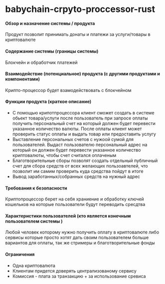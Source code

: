 # babychain-crpyto-proccessor-rust

#### Обзор и назначение системы / продукта

Продукт позволит принимать донаты и платежи за услуги/товары в криптовалюте

#### Содержание системы (границы системы)
Блокчейн и обработчик платежей

#### Взаимодействие (потенциальное) продукта (с другими продуктами и компонентами)
Крипто-процессор будет взамодействовать с блокчейном

#### Функции продукта (краткое описание)
- С помощью крипотпроцессора клиент сможет создать в системе обьект товара/услуги после пользователь при запросе оплаты получить персональный счет на который должен будет перевести указанное количество валюты. После оплаты клиент может проверить статус оплаты и выдать товар или предоставить услугу
- Выставление персональных счетов с нужоой сумой для пользователей. Выдаст пользователю персональный адрес на который он должен будет перевести указанное количество криптовалюты, чтобы счет считался оплаченым
- Благотворительные сборы позволят создать отдельный публичный счет для сбора средств от всех желающих пользоавтелей, что позволит им самим проверить куда средства пойдут в итоге
- Вывод заработанных/собранных средств на нужный адрес

#### Требования к безопасности
Криптопроцессор берет на себя храниение и обработку ключей кошельков на которые пользователи будут переводить сресдтва

#### Характеристики пользователей (кто является конечным пользователем системы )
Любой человек которому нужно получить оплату в криптовалюте либо сервисы которые просто хотят дать своим пользователем больше вариантов для оплаты, так же стримеры и благотворительные фонды

#### Ограничения
- Одна криптовалюта
- Клиентам придется доверять централизованому сервису
- Комиссия - плата за транзакцию + за использование сревиса
